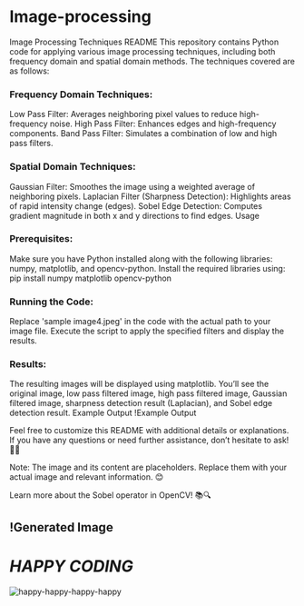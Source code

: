 <h1> Image-processing </h1>
Image Processing Techniques README
This repository contains Python code for applying various image processing techniques, including both frequency domain and spatial domain methods. The techniques covered are as follows:

<h3>Frequency Domain Techniques:</h3>
Low Pass Filter: Averages neighboring pixel values to reduce high-frequency noise.
High Pass Filter: Enhances edges and high-frequency components.
Band Pass Filter: Simulates a combination of low and high pass filters.
<h3>Spatial Domain Techniques: </h3>
Gaussian Filter: Smoothes the image using a weighted average of neighboring pixels.
Laplacian Filter (Sharpness Detection): Highlights areas of rapid intensity change (edges).
Sobel Edge Detection: Computes gradient magnitude in both x and y directions to find edges.
Usage
<h3>Prerequisites:</h3>
Make sure you have Python installed along with the following libraries: numpy, matplotlib, and opencv-python.
Install the required libraries using:
pip install numpy matplotlib opencv-python

<h3>Running the Code:</h3>
Replace 'sample image4.jpeg' in the code with the actual path to your image file.
Execute the script to apply the specified filters and display the results.

<h3>Results:</h3>
The resulting images will be displayed using matplotlib.
You’ll see the original image, low pass filtered image, high pass filtered image, Gaussian filtered image, sharpness detection result (Laplacian), and Sobel edge detection result.
Example Output
!Example Output

Feel free to customize this README with additional details or explanations. If you have any questions or need further assistance, don’t hesitate to ask! 🚀📸

Note: The image and its content are placeholders. Replace them with your actual image and relevant information. 😊

Learn more about the Sobel operator in OpenCV! 📚🔍

<H2>!Generated Image </H2>

<H1><I><b>HAPPY CODING</b></I></H1>


![happy-happy-happy-happy](https://github.com/user-attachments/assets/145226f9-7923-4e3b-b636-40911b82f31e)

